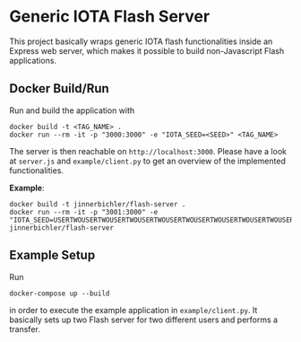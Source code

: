 # Generic IOTA Flash Server

This project basically wraps generic IOTA flash functionalities inside an Express web server, which makes it possible to build non-Javascript Flash applications.

## Docker Build/Run

Run and build the application with

```
docker build -t <TAG_NAME> .
docker run --rm -it -p "3000:3000" -e "IOTA_SEED=<SEED>" <TAG_NAME>
```

The server is then reachable on `http://localhost:3000`. Please have a look at `server.js` and `example/client.py` to get an overview of the implemented functionalities.

**Example**:

```
docker build -t jinnerbichler/flash-server .
docker run --rm -it -p "3001:3000" -e "IOTA_SEED=USERTWOUSERTWOUSERTWOUSERTWOUSERTWOUSERTWOUSERTWOUSERTWOUSERTWOUSERTWOUSERTWOUSER" jinnerbichler/flash-server
```

## Example Setup

Run

```
docker-compose up --build
```

in order to execute the example application in `example/client.py`.
It basically sets up two Flash server for two different users and performs a transfer.
